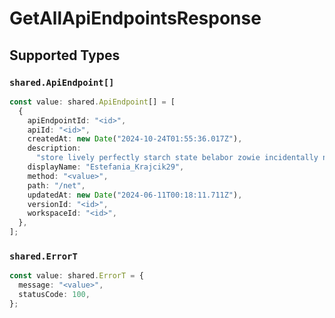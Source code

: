 # GetAllApiEndpointsResponse


## Supported Types

### `shared.ApiEndpoint[]`

```typescript
const value: shared.ApiEndpoint[] = [
  {
    apiEndpointId: "<id>",
    apiId: "<id>",
    createdAt: new Date("2024-10-24T01:55:36.017Z"),
    description:
      "store lively perfectly starch state belabor zowie incidentally nifty and",
    displayName: "Estefania_Krajcik29",
    method: "<value>",
    path: "/net",
    updatedAt: new Date("2024-06-11T00:18:11.711Z"),
    versionId: "<id>",
    workspaceId: "<id>",
  },
];
```

### `shared.ErrorT`

```typescript
const value: shared.ErrorT = {
  message: "<value>",
  statusCode: 100,
};
```


